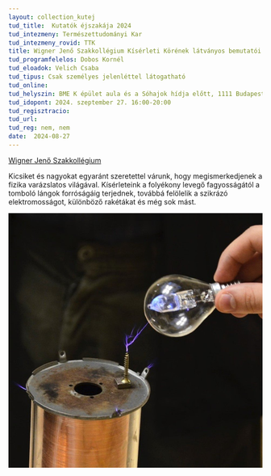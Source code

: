 ```yaml
---
layout: collection_kutej
tud_title:  Kutatók éjszakája 2024
tud_intezmeny: Természettudományi Kar
tud_intezmeny_rovid: TTK
title: Wigner Jenő Szakkollégium Kísérleti Körének látványos bemutatói
tud_programfelelos: Dobos Kornél
tud_eloadok: Velich Csaba
tud_tipus: Csak személyes jelenléttel látogatható
tud_online: 
tud_helyszin: BME K épület aula és a Sóhajok hídja előtt, 1111 Budapest, Budafoki út 4-6.
tud_idopont: 2024. szeptember 27. 16:00-20:00
tud_regisztracio: 
tud_url: 
tud_reg: nem, nem
date:  2024-08-27
---
```


[Wigner Jenő Szakkollégium](https://wjsz.ktk.bme.hu/)

Kicsiket és nagyokat egyaránt szeretettel várunk, hogy megismerkedjenek a fizika varázslatos világával. Kísérleteink a folyékony levegő fagyosságától a tomboló lángok forróságáig terjednek, továbbá felölelik a szikrázó elektromosságot, különböző rakétákat és még sok mást.

![Wigner Jenő Szakkollégium Kísérleti Körének látványos bemutatói](../2023/images/wigner-jeno-szakkollegium-kiserleti-korenek-latvanyos-bemutatoi.jpg)

